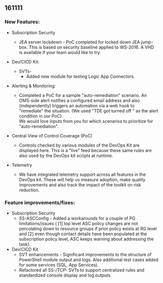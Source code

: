 ## 161111 
### New Features: 
* Subscription Security 
	* JEA server lockdown - PoC completed for locked down JEA jump-box. This is based on security baseline applied to WS-2016. A VHD is available if your team would like to try. 
* Dev/CICD Kit: 
	* SVTs- 
		* Added new module for testing Logic App Connectors. 
* Alerting & Monitoring: 
	* Completed a PoC for a sample "auto-remediation" scenario. An OMS-side alert notifies a configured email address and also (independently) triggers an automation via a web hook to "remediate" the situation. (We used "TDE got turned off " as the alert condition in our PoC).  
We would love inputs from you for which scenarios to prioritize for "auto-remediation". 
 
* Central View of Control Coverage (PoC) 
	* Controls checked by various modules of the DevOps Kit are displayed here. This is a "live" feed because these same rules are also used by the DevOps kit scripts at runtime. 
* Telemetry 
	* We have integrated telemetry support across all features in the DevOps kit. These will help us measure adoption, make quality improvements and also track the impact of the toolkit on risk reduction. 
 
### Feature improvements/fixes:
* Subscription Security 
	* SS-ASCConfig - Added a workarounds for a couple of PG limitations/issues ( [1] top level ASC policy changes are not percolating down to resource groups if prior policy exists at RG level and [2] even though contact details have been populated at the subscription policy level, ASC keeps warning about addressing the task). 
* Dev/CICD Kit 
	* SVT enhancements - Significant improvements to the structure of PowerShell module output and logs. Also additional test cases added for some services (SQL, App Services). 
	* Refactored all SS-*/TCP-* SVTs to support centralized rules and standardized console display and log outputs. 
 
